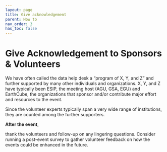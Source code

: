 ```yaml
---
layout: page
title: Give acknowledgement
parent: How to
nav_order: 3
has_toc: false
---
```


# Give Acknowledgement to Sponsors & Volunteers

We have often called the data help desk a “program of X, Y, and Z” and further
supported by many other individuals and organizations. X, Y, and Z have
typically been ESIP, the meeting host (AGU, GSA, EGU) and EarthCube, the
organizations that sponsor and/or contribute major effort and resources to the
event.

Since the volunteer experts typically span a very wide range of institutions,
they are counted among the further supporters.

**After the event**,

thank the volunteers and follow-up on any lingering questions. Consider running
a post-event survey to gather volunteer feedback on how the events could be
enhanced in the future.
